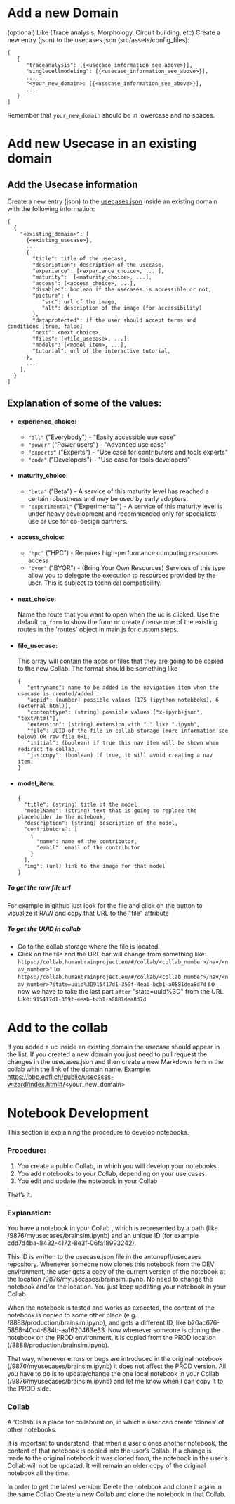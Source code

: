 # Add a new Domain

(optional) Like (Trace analysis, Morphology, Circuit building, etc)
Create a new entry (json) to the usecases.json (src/assets/config_files):
```
[
   {
      "traceanalysis": [{<usecase_information_see_above>}],
      "singlecellmodeling": [{<usecase_information_see_above>}],
      ...
      "<your_new_domain>: [{<usecase_information_see_above>}],
      ...
   }
]
```
Remember that `your_new_domain` should be in lowercase and no spaces.
# Add new Usecase in an existing domain

## Add the Usecase information
Create a new entry (json) to the [usecases.json](/src/assets/config_files/usecases.json) inside an existing domain with the following information:
```
[
  {
    "<existing_domain>": [
      {<existing_usecase>},
      ...
      {
        "title": title of the usecase,
        "description": description of the usecase,
        "experience": [<experience_choice>, ... ],
        "maturity":  [<maturity_choice>, ...],
        "access": [<access_choice>, ...],
        "disabled": boolean if the usecases is accessible or not,
        "picture": {
           "src": url of the image,
           "alt": description of the image (for accessibility)
        },
        "dataprotected": if the user should accept terms and conditions [true, false]
        "next": <next_choice>,
        "files": [<file_usecase>, ...],
        "models": [<model_item>, ...],
        "tutorial": url of the interactive tutorial,
      },
      ...
    ],
  }
]
```

## Explanation of some of the values:

* #### experience_choice:
   * `"all"` ("Everybody") - "Easily accessible use case"
   * `"power"` ("Power users") - "Advanced use case"
   * `"experts"` ("Experts") - "Use case for contributors and tools experts"
   * `"code"` ("Developers") - "Use case for tools developers"
 
* #### maturity_choice:
   * `"beta"` ("Beta") - A service of this maturity level has reached a certain robustness and may be used by early adopters.
   * `"experimental"` ("Experimental") - A service of this maturity level is under heavy development and recommended only for specialists’ use or use for co-design partners.

* #### access_choice:
   * `"hpc"` ("HPC") - Requires high-performance computing resources access
   * `"byor"` ("BYOR") - (Bring Your Own Resources) Services of this type allow you to delegate the execution to resources provided by the user. This is subject to technical compatibility.

* #### next_choice:
   Name the route that you want to open when the uc is clicked.
   Use the default `ta_form` to show the form or create / reuse one of the existing routes in the 'routes' object in main.js for custom steps.

* #### file_usecase:
   This array will contain the apps or files that they are going to be copied to the new Collab. The format should be something like
   ```
   {
      "entryname": name to be added in the navigation item when the usecase is created/added ,
      "appid": (number) possible values [175 (ipython notebboks), 6 (external html)],
      "contenttype": (string) possible values ["x-ipynb+json", "text/html"],
      "extension": (string) extension with "." like ".ipynb",
      "file": UUID of the file in collab storage (more information see below) OR raw file URL,
      "initial": (boolean) if true this nav item will be shown when redirect to collab,
      "justcopy": (boolean) if true, it will avoid creating a nav item,
   }
   ```
* #### model_item:
  ```
  {
    "title": (string) title of the model
    "modelName": (string) text that is going to replace the placeholder in the notebook,
    "description": (string) description of the model,
    "contributors": [
      {
        "name": name of the contributor,
        "email": email of the contributor
      }
    ],
    "img": (url) link to the image for that model
  }
  ```

##### To get the raw file url
For example in github just look for the file and click on the button to visualize it RAW and copy that URL to the "file" attribute
 
##### To get the UUID in collab
* Go to the collab storage where the file is located.
* Click on the file and the URL bar will change from something like:
    `https://collab.humanbrainproject.eu/#/collab/<collab_number>/nav/<nav_number>"`
    to
    `https://collab.humanbrainproject.eu/#/collab/<collab_number>/nav/<nav_number>?state=uuid%3D915417d1-359f-4eab-bcb1-a0881dea8d7d`
    so now we have to take the last part `after` "state=uuid%3D" from the URL. Like:
    `915417d1-359f-4eab-bcb1-a0881dea8d7d`

# Add to the collab
If you added a uc inside an existing domain the usecase should appear in the list.
If you created a new domain you just need to pull request the changes in the usecases.json and then create a new Markdown item in the collab with the link of the domain name. 
Example: https://bbp.epfl.ch/public/usecases-wizard/index.html#/<your_new_domain>

# Notebook Development

This section is explaining the procedure to develop notebooks. 

### Procedure:

1) You create a public Collab, in which you will develop your notebooks
2) You add notebooks to your Collab, depending on your use cases. 
3) You edit and update the notebook in your Collab

That’s it. 

### Explanation:

You have a notebook in your Collab , which is represented by a path (like /9876/myusecases/brainsim.ipynb) and an unique ID (for example cdd7d4ba-8432-4172-8e3f-06fa18993242). 

This ID is written to the usecase.json file in the antonepfl/usecases repository. Whenever someone now clones this notebook from the DEV environment, the user gets a copy of the current version of the notebook at the location /9876/myusecases/brainsim.ipynb. No need to change the notebook and/or the location. You just keep updating your notebook in your Collab. 

When the notebook is tested and works as expected, the content of the notebook is copied to some other place (e.g. /8888/production/brainsim.ipynb), and gets a different ID, like b20ac676-5858-40c4-884b-aa1620463e33. Now whenever someone is cloning the notebook on the PROD environment, it is copied from the PROD location (/8888/production/brainsim.ipynb). 

That way, whenever errors or bugs are introduced in the original notebook (/9876/myusecases/brainsim.ipynb) it does not affect the PROD version. All you have to do is to update/change the one local notebook in your Collab (/9876/myusecases/brainsim.ipynb) and let me know when I can copy it to the PROD side. 


### Collab

A ‘Collab’ is a place for collaboration, in which a user can create ‘clones’ of other notebooks. 

It is important to understand, that when a user clones another notebook, the content of that notebook is copied into the user’s Collab. If a change is made to the original notebook it was cloned from, the notebook in the user’s Collab will not be updated. It will remain an older copy of the original notebook all the time. 

In order to get the latest version: 
Delete the notebook and clone it again in the same Collab
Create a new Collab and clone the notebook in that Collab.

